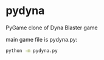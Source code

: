 # pydyna
PyGame clone of Dyna Blaster game


main game file is pydyna.py:

```bash
python -m pydyna.py
```
